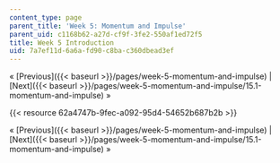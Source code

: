 ```yaml
---
content_type: page
parent_title: 'Week 5: Momentum and Impulse'
parent_uid: c1168b62-a27d-cf9f-3fe2-550af1ed72f5
title: Week 5 Introduction
uid: 7a7ef11d-6a6a-fd90-c8ba-c360dbead3ef
---
```


« [Previous]({{< baseurl >}}/pages/week-5-momentum-and-impulse) | [Next]({{< baseurl >}}/pages/week-5-momentum-and-impulse/15.1-momentum-and-impulse) »

{{< resource 62a4747b-9fec-a092-95d4-54652b687b2b >}}

« [Previous]({{< baseurl >}}/pages/week-5-momentum-and-impulse) | [Next]({{< baseurl >}}/pages/week-5-momentum-and-impulse/15.1-momentum-and-impulse) »
